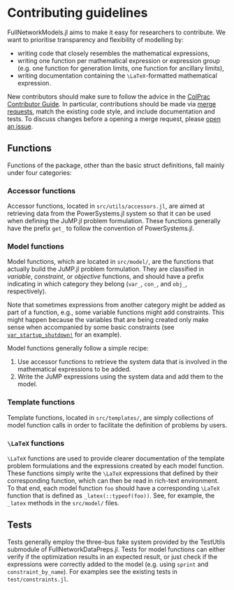 # Contributing guidelines

FullNetworkModels.jl aims to make it easy for researchers to contribute.
We want to prioritise transparency and flexibility of modelling by:
- writing code that closely resembles the mathematical expressions,
- writing one function per mathematical expression or expression group (e.g. one function for generation limits, one function for ancillary limits),
- writing documentation containing the ``\LaTeX``-formatted mathematical expression.

New contributors should make sure to follow the advice in the [ColPrac Contributor Guide](https://github.com/SciML/ColPrac).
In particular, contributions should be made via [merge requests](https://gitlab.invenia.ca/invenia/research/FullNetworkModels.jl/-/merge_requests), match the existing code style, and include documentation and tests. 
To discuss changes before a opening a merge request, please [open an issue](https://gitlab.invenia.ca/invenia/research/FullNetworkModels.jl/-/issues).

## Functions

Functions of the package, other than the basic struct definitions, fall mainly under four categories:

### Accessor functions

Accessor functions, located in `src/utils/accessors.jl`, are aimed at retrieving data from the PowerSystems.jl system so that it can be used when defining the JuMP.jl problem formulation.
These functions generally have the prefix `get_` to follow the convention of PowerSystems.jl.

### Model functions

Model functions, which are located in `src/model/`, are the functions that actually build the JuMP.jl problem formulation.
They are classified in _variable_, _constraint_, or _objective_ functions, and should have a prefix indicating in which category they belong (`var_`, `con_`, and `obj_`, respectively).

Note that sometimes expressions from another category might be added as part of a function, e.g., some variable functions might add constraints.
This might happen because the variables that are being created only make sense when accompanied by some basic constraints (see [`var_startup_shutdown!`](@ref) for an example).

Model functions generally follow a simple recipe:

1. Use accessor functions to retrieve the system data that is involved in the mathematical expressions to be added.
2. Write the JuMP expressions using the system data and add them to the model.

### Template functions

Template functions, located in `src/templates/`, are simply collections of model function calls in order to facilitate the definition of problems by users.

### ``\LaTeX`` functions

``\LaTeX`` functions are used to provide clearer documentation of the template problem formulations and the expressions created by each model function.
These functions simply write the ``\LaTeX`` expressions that defined by their corresponding function, which can then be read in rich-text environment.
To that end, each model function `foo` should have a corresponding ``\LaTeX`` function that is defined as `_latex(::typeof(foo))`.
See, for example, the `_latex` methods in the `src/model/` files.

## Tests

Tests generally employ the three-bus fake system provided by the TestUtils submodule of FullNetworkDataPreps.jl.
Tests for model functions can either verify if the optimization results in an expected result, or just check if the expressions were correctly added to the model (e.g. using `sprint` and `constraint_by_name`).
For examples see the existing tests in `test/constraints.jl`.